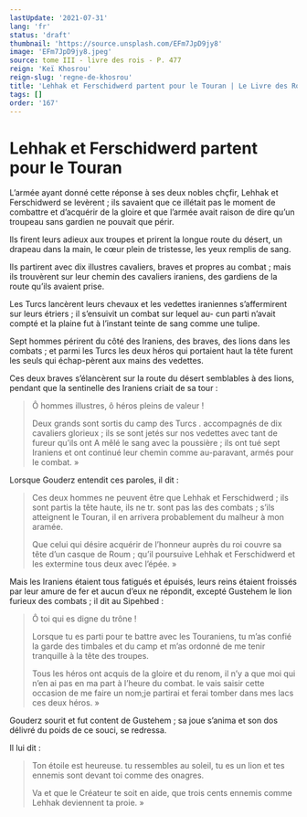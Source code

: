 ```yaml
---
lastUpdate: '2021-07-31'
lang: 'fr'
status: 'draft'
thumbnail: 'https://source.unsplash.com/EFm7JpD9jy8'
image: 'EFm7JpD9jy8.jpeg'
source: tome III - livre des rois - P. 477
reign: 'Keï Khosrou'
reign-slug: 'regne-de-khosrou'
title: 'Lehhak et Ferschidwerd partent pour le Touran | Le Livre des Rois | Shâhnâmeh'
tags: []
order: '167'
---
```


<!-- LTeX: language=fr -->

# Lehhak et Ferschidwerd partent pour le Touran

L’armée ayant donné cette réponse à ses deux nobles chçfir, Lehhak et Ferschidwerd se levèrent ; ils savaient que ce illétait pas le moment de combattre et d’acquérir de la gloire et que l’armée avait raison de dire qu’un troupeau sans gardien ne pouvait que périr.

Ils firent leurs adieux aux troupes et prirent la longue route du désert, un drapeau dans la main, le cœur plein de tristesse, les yeux remplis de sang.

Ils partirent avec dix illustres cavaliers, braves et propres au combat ; mais ils trouvèrent sur leur chemin des cavaliers iraniens, des gardiens de la route qu’ils avaient prise.

Les Turcs lancèrent leurs chevaux et les vedettes iraniennes s’affermirent sur leurs étriers ; il s’ensuivit un combat sur lequel au-
cun parti n’avait compté et la plaine fut à l’instant teinte de sang comme une tulipe.

Sept hommes périrent du côté des Iraniens, des braves, des lions dans les combats ; et parmi les Turcs les deux héros qui portaient haut la tête furent les seuls qui échap-pèrent aux mains des vedettes.

Ces deux braves s’élancèrent sur la route du désert semblables à des lions, pendant que la sentinelle des Iraniens criait de sa tour :

> Ô hommes illustres, ô héros pleins de valeur !
>
> Deux grands sont sortis du camp des Turcs . accompagnés de dix cavaliers glorieux ; ils se sont jetés sur nos vedettes avec tant de fureur qu’ils ont A mêlé le sang avec la poussière ; ils ont tué sept Iraniens et ont continué leur chemin comme au-paravant, armés pour le combat. »

Lorsque Gouderz entendit ces paroles, il dit :

> Ces deux hommes ne peuvent être que Lehhak et Ferschidwerd ; ils sont partis la tête haute, ils ne tr. sont pas las des combats ; s’ils atteignent le Touran, il en arrivera probablement du malheur à mon aramée.
>
> Que celui qui désire acquérir de l’honneur auprès du roi couvre sa tête d’un casque de Roum ; qu’il poursuive Lehhak et Ferschidwerd et les extermine tous deux avec l’épée. »

Mais les Iraniens étaient tous fatigués et épuisés, leurs reins étaient froissés par leur amure de fer et aucun d’eux ne répondit, excepté Gustehem le lion furieux des combats ; il dit au Sipehbed :

> Ô toi qui es digne du trône !
>
> Lorsque tu es parti pour te battre avec les Touraniens, tu m’as confié la garde des timbales et du camp et m’as ordonné de me tenir tranquille à la tête des troupes.
>
> Tous les héros ont acquis de la gloire et du renom, il n’y a que moi qui n’en ai pas en ma part à l’heure du combat. le vais saisir cette occasion de me faire un nom;je partirai et ferai tomber dans mes lacs ces deux héros. »

Gouderz sourit et fut content de Gustehem ; sa joue s’anima et son dos délivré du poids de ce souci, se redressa.

Il lui dit :

> Ton étoile est heureuse.
> tu ressembles au soleil, tu es un lion et tes ennemis sont devant toi comme des onagres.
>
> Va et que le Créateur te soit en aide, que trois cents ennemis comme Lehhak deviennent ta proie. »
